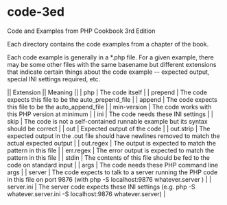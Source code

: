 code-3ed
========

Code and Examples from PHP Cookbook 3rd Edition

Each directory contains the code examples from a chapter of the book.

Each code example is generally in a *.php file. For a given example, there may be some other files with the same basename but different extensions that indicate certain things about the code example -- expected output, special INI settings required, etc.

|| Extension || Meaning ||
| php | The code itself |
| prepend | The code expects this file to be the auto_prepend_file |
| append | The code expects this file to be the auto_append_file |
| min-version | The code works with this PHP version at minimum |
| ini | The code needs these INI settings |
| skip | The code is not a self-contained runnable example but its syntax should be correct |
| out | Expected output of the code |
| out.strip | The expected output in the .out file should have newlines removed to match the actual expected output |
| out.regex | The output is expected to match the pattern in this file |
| err.regex | The error output is expected to match the pattern in this file |
| stdin | The contents of this file should be fed to the code on standard input |
| args | The code needs these PHP command line args |
| server | The code expects to talk to a server running the PHP code in this file on port 9876 (with php -S localhost:9876 whatever.server ) |
| server.ini | The server code expects these INI settings (e.g. php -S whatever.server.ini -S localhost:9876 whatever.server) |
